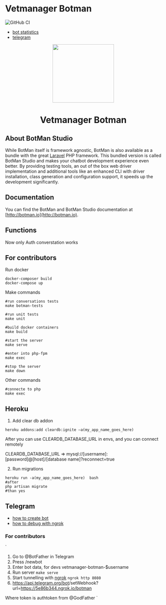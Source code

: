# Vetmanager Botman

![GitHub CI](https://github.com/otis22/vetmanager-botman/workflows/CI/badge.svg)

* [bot statistics](http://vetmanager-botman.herokuapp.com/stats)
* [telegram](https://t.me/vetmanager_bot)

<p align="center"><img height="188" width="198" src="https://botman.io/img/botman.png"></p>
<h1 align="center">Vetmanager Botman</h1>

## About BotMan Studio

While BotMan itself is framework agnostic, BotMan is also available as a bundle with the great [Laravel](https://laravel.com) PHP framework. This bundled version is called BotMan Studio and makes your chatbot development experience even better. By providing testing tools, an out of the box web driver implementation and additional tools like an enhanced CLI with driver installation, class generation and configuration support, it speeds up the development significantly.

## Documentation

You can find the BotMan and BotMan Studio documentation at [http://botman.io](http://botman.io).

## Functions 

Now only Auth converstation works

## For contributors 

Run docker 

```shell
docker-composer build
docker-compose up
```

Make commands
```shell
#run conversations tests
make botman-tests

#run unit tests
make unit

#build docker containers
make build

#start the server
make serve

#enter into php-fpm
make exec

#stop the server
make down
```

Other commands
```shell
#connecte to php
make exec
```

## Heroku 

1. Add clear db addon
```shell
heroku addons:add cleardb:ignite –a(my_app_name_goes_here)
```
After you can use CLEARDB_DATABASE_URL in envs, and you can connect remotely

CLEARDB_DATABASE_URL => mysql://[username]:[password]@[host]/[database name]?reconnect=true

2. Run migrations
```shell
heroku run -a(my_app_name_goes_here)  bash 
#after
php artisan migrate
#than yes
```

## Telegram 

* [how to create bot](https://unnikked.ga/getting-started-with-telegram-bots-9e467d922d69)
* [how to debug with ngrok](https://unnikked.ga/make-your-telegram-bot-with-laravel-and-botman-b8199e58461d)

### For contributors 

`
1. Go to @BotFather in Telegram
1. Press /newbot
1. Enter bot data, for devs vetmanager-botman-$username
1. Run server `make serve`
1. Start tunnelling with [ngrok](https://otis22.github.io/ngrok,/utils/2021/02/03/ngrok-is-pretty-cool.html) `ngrok http 8080`
1. https://api.telegram.org/bot<token>/setWebhook?url=https://5e86b344.ngrok.io/botman

Where token is authtoken from @GodFather
`
